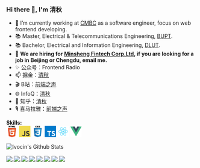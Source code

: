 ### Hi there 👋, I'm 清秋

<!--
**Ivocin/Ivocin** is a ✨ _special_ ✨ repository because its `README.md` (this file) appears on your GitHub profile.

Here are some ideas to get you started:

- 🔭 I’m currently working on ...
- 🌱 I’m currently learning ...
- 👯 I’m looking to collaborate on ...
- 🤔 I’m looking for help with ...
- 💬 Ask me about ...
- 📫 How to reach me: ...
- 😄 Pronouns: ...
- ⚡ Fun fact: ...
-->

- 🔭 I’m currently working at [CMBC](http://www.cmbc.com.cn/) as a software engineer, focus on web frontend developing.
- 📚 Master, Electrical & Telecommunications Engineering, [BUPT](https://www.bupt.edu.cn/).
- 📚 Bachelor, Electrical and Information Engineering, [DLUT](https://www.dlut.edu.cn/).
- 👯 **We are hiring for [Minsheng Fintech Corp.Ltd](https://www.mskj.com/index.htm), if you are looking for a job in Beijing or Chengdu, email me.**
- ✨ 公众号：Frontend Radio
- 📫 掘金：[清秋](https://juejin.cn/user/940837682306830)
- 🎬 B站：[前端之声](https://space.bilibili.com/30473568)
- 🌐 InfoQ：[清秋](https://www.infoq.cn/u/ivocin/publish)
- 🧩 知乎：[清秋](https://www.zhihu.com/people/Ivocin)
- 🎙️ 喜马拉雅：[前端之声](https://www.ximalaya.com/zhubo/74381102/)

**Skills:**  
<code><img height="30" src="https://raw.githubusercontent.com/github/explore/80688e429a7d4ef2fca1e82350fe8e3517d3494d/topics/html/html.png"></code>
<code><img height="30" src="https://raw.githubusercontent.com/github/explore/80688e429a7d4ef2fca1e82350fe8e3517d3494d/topics/javascript/javascript.png"></code>
<code><img height="30" src="https://raw.githubusercontent.com/github/explore/80688e429a7d4ef2fca1e82350fe8e3517d3494d/topics/css/css.png"></code>
<code><img height="30" src="https://raw.githubusercontent.com/github/explore/80688e429a7d4ef2fca1e82350fe8e3517d3494d/topics/typescript/typescript.png"></code>
<code><img height="30" src="https://raw.githubusercontent.com/github/explore/80688e429a7d4ef2fca1e82350fe8e3517d3494d/topics/react/react.png"></code>
<code><img height="30" src="https://raw.githubusercontent.com/github/explore/80688e429a7d4ef2fca1e82350fe8e3517d3494d/topics/vue/vue.png"></code>


![Ivocin's Github Stats](https://github-readme-stats.vercel.app/api?username=Ivocin&show_icons=true&theme=merko)

<a href="https://github.com/Ivocin/Translation">
  <img align="center" src="https://github-readme-stats.vercel.app/api/pin/?username=Ivocin&repo=Translation&theme=merko" />
</a>
<a href="https://github.com/Ivocin/vite-playgrounds">
  <img align="center" src="https://github-readme-stats.vercel.app/api/pin/?username=Ivocin&repo=vite-playgrounds&theme=merko" />
</a>

<a href="https://github.com/vitejs/docs-cn">
  <img align="center" src="https://github-readme-stats.vercel.app/api/pin/?username=vitejs&repo=docs-cn&theme=merko" />
</a>
<a href="https://github.com/xitu/gold-miner">
  <img align="center" src="https://github-readme-stats.vercel.app/api/pin/?username=xitu&repo=gold-miner&theme=merko" />
</a>
<a href="https://github.com/slidevjs/docs-cn">
  <img align="center" src="https://github-readme-stats.vercel.app/api/pin/?username=slidevjs&repo=docs-cn&theme=merko" />
</a>
<a href="https://github.com/docschina/awesome-react-hooks-cn">
  <img align="center" src="https://github-readme-stats.vercel.app/api/pin/?username=docschina&repo=awesome-react-hooks-cn&theme=merko" />
</a>
<a href="https://github.com/docschina/Recoil">
  <img align="center" src="https://github-readme-stats.vercel.app/api/pin/?username=docschina&repo=Recoil&theme=merko" />
</a>
<a href="https://github.com/Ivocin/awesome-frontend">
  <img align="center" src="https://github-readme-stats.vercel.app/api/pin/?username=Ivocin&repo=awesome-frontend&theme=merko" />
</a>
